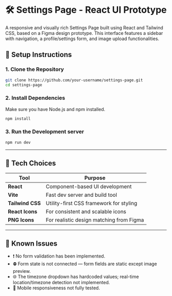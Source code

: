 # 🛠 Settings Page - React UI Prototype

A responsive and visually rich Settings Page built using React and Tailwind CSS, based on a Figma design prototype. This interface features a sidebar with navigation, a profile/settings form, and image upload functionalities.

## 🚀 Setup Instructions

### 1. Clone the Repository
```bash
git clone https://github.com/your-username/settings-page.git
cd settings-page
```
### 2. Install Dependencies
Make sure you have Node.js and npm installed.
```bash
npm install
```
### 3. Run the Development server
```bash
npm run dev
```
---

## 🧰 Tech Choices
| Tool             | Purpose                                  |
| ---------------- | ---------------------------------------- |
| **React**        | Component-based UI development           |
| **Vite**         | Fast dev server and build tool           |
| **Tailwind CSS** | Utility-first CSS framework for styling  |
| **React Icons**  | For consistent and scalable icons        |
| **PNG Icons**    | For realistic design matching from Figma |

---

## 📌 Known Issues
- ❗ No form validation has been implemented.
- ⛔ Form state is not connected — form fields are static except image preview.
- 🌐 The timezone dropdown has hardcoded values; real-time location/timezone detection not implemented.
- 📱 Mobile responsiveness not fully tested.
